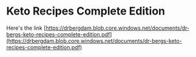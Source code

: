 # Keto Recipes Complete Edition

Here's the link [https://drbergdam.blob.core.windows.net/documents/dr-bergs-keto-recipes-complete-edition.pdf](https://drbergdam.blob.core.windows.net/documents/dr-bergs-keto-recipes-complete-edition.pdf)